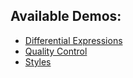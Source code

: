 ## Available Demos:
* [Differential Expressions](solutions/solutions/DifferentialExpressions/)
* [Quality Control](solutions/QC/)
* [Styles](solutions/Styles/)
 
